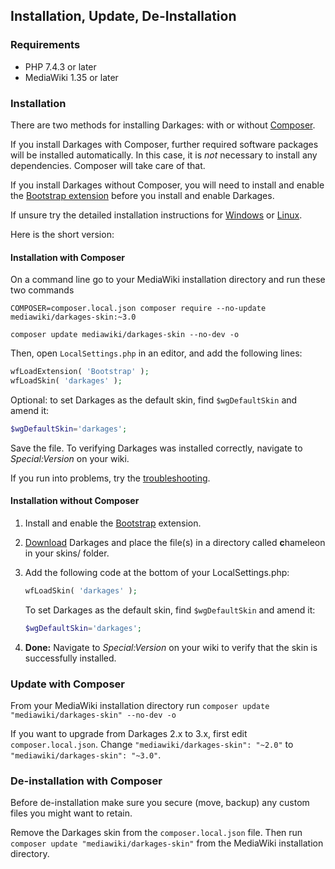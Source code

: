 ## Installation, Update, De-Installation

### Requirements

- PHP 7.4.3 or later
- MediaWiki 1.35 or later

### Installation

There are two methods for installing Darkages: with or without [Composer][composer].

If you install Darkages with Composer, further required software packages will be installed
automatically. In this case, it is *not* necessary to install any dependencies. Composer will
take care of that.

If you install Darkages without Composer, you will need to install and enable the
[Bootstrap extension][bootstrap] before you install and enable Darkages.

If unsure try the detailed installation instructions for
[Windows](installation-windows.md) or [Linux](installation-linux.md).

Here is the short version:

#### Installation with Composer

On a command line go to your MediaWiki installation directory and run these two commands

```
COMPOSER=composer.local.json composer require --no-update mediawiki/darkages-skin:~3.0

composer update mediawiki/darkages-skin --no-dev -o
```

Then, open `LocalSettings.php` in an editor, and add the following lines:


```php
wfLoadExtension( 'Bootstrap' );
wfLoadSkin( 'darkages' );
```

Optional: to set Darkages as the default skin, find `$wgDefaultSkin` and amend it:

```php
$wgDefaultSkin='darkages';
```

Save the file. To verifying Darkages was installed correctly, navigate to _Special:Version_ on your wiki.

If you run into problems, try the
[troubleshooting](installation-troubleshooting.md).

#### Installation without Composer

1. Install and enable the [Bootstrap][bootstrap] extension.

2. [Download][download] Darkages and place the file(s) in a directory called **c**hameleon in your
    skins/ folder. 

3. Add the following code at the bottom of your LocalSettings.php:

   ```php
   wfLoadSkin( 'darkages' );
	```

   To set Darkages as the default skin, find `$wgDefaultSkin` and amend it:
   ```php
   $wgDefaultSkin='darkages';
   ```

4. __Done:__ Navigate to _Special:Version_ on your wiki to verify that the skin
   is successfully installed.

### Update with Composer

From your MediaWiki installation directory run `composer update "mediawiki/darkages-skin" --no-dev -o`

If you want to upgrade from Darkages 2.x to 3.x, first edit `composer.local.json`. Change `"mediawiki/darkages-skin": "~2.0"` to `"mediawiki/darkages-skin": "~3.0"`.

### De-installation with Composer

Before de-installation make sure you secure (move, backup) any custom files you
might want to retain.

Remove the Darkages skin from the `composer.local.json` file. Then run
`composer update "mediawiki/darkages-skin"` from the MediaWiki installation
directory.

[composer]: https://getcomposer.org/
[bootstrap]: https://www.mediawiki.org/wiki/Extension:Bootstrap
[download]: https://github.com/ProfessionalWiki/darkages/archive/master.zip
